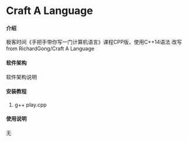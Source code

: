 # Craft A Language

#### 介绍
极客时间《手把手带你写一门计算机语言》课程CPP版，使用C++14语法
改写from RichardGong/Craft A Language

#### 软件架构
软件架构说明


#### 安装教程
1. g++ play.cpp


#### 使用说明
无
